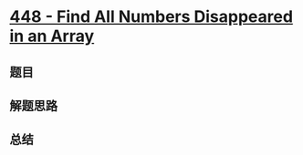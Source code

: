 # [448 - Find All Numbers Disappeared in an Array](https://leetcode.com/problems/find-all-numbers-disappeared-in-an-array/)

## 题目


## 解题思路


## 总结


